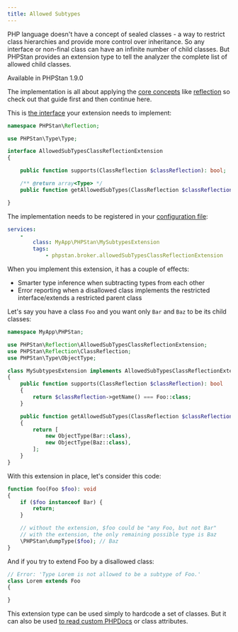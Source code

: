```yaml
---
title: Allowed Subtypes
---
```


PHP language doesn't have a concept of sealed classes - a way to restrict class hierarchies and provide more control over inheritance. So any interface or non-final class can have an infinite number of child classes. But PHPStan provides an extension type to tell the analyzer the complete list of allowed child classes.

<div class="text-xs inline-block border border-green-600 text-green-600 bg-green-100 rounded px-1 mb-4">Available in PHPStan 1.9.0</div>

The implementation is all about applying the [core concepts](/developing-extensions/core-concepts) like [reflection](/developing-extensions/reflection) so check out that guide first and then continue here.

This is [the interface](https://apiref.phpstan.org/1.9.x/PHPStan.Reflection.AllowedSubTypesClassReflectionExtension.html) your extension needs to implement:

```php
namespace PHPStan\Reflection;

use PHPStan\Type\Type;

interface AllowedSubTypesClassReflectionExtension
{

	public function supports(ClassReflection $classReflection): bool;

	/** @return array<Type> */
	public function getAllowedSubTypes(ClassReflection $classReflection): array;

}
```

The implementation needs to be registered in your [configuration file](/config-reference):

```yaml
services:
	-
		class: MyApp\PHPStan\MySubtypesExtension
		tags:
			- phpstan.broker.allowedSubTypesClassReflectionExtension
```

When you implement this extension, it has a couple of effects:

* Smarter type inference when subtracting types from each other
* Error reporting when a disallowed class implements the restricted interface/extends a restricted parent class

Let's say you have a class `Foo` and you want only `Bar` and `Baz` to be its child classes:

```php
namespace MyApp\PHPStan;

use PHPStan\Reflection\AllowedSubTypesClassReflectionExtension;
use PHPStan\Reflection\ClassReflection;
use PHPStan\Type\ObjectType;

class MySubtypesExtension implements AllowedSubTypesClassReflectionExtension
{
	public function supports(ClassReflection $classReflection): bool
	{
		return $classReflection->getName() === Foo::class;
	}

	public function getAllowedSubTypes(ClassReflection $classReflection): array
	{
		return [
			new ObjectType(Bar::class),
			new ObjectType(Baz::class),
		];
	}
}
```

With this extension in place, let's consider this code:

```php
function foo(Foo $foo): void
{
    if ($foo instanceof Bar) {
        return;
    }

    // without the extension, $foo could be "any Foo, but not Bar"
    // with the extension, the only remaining possible type is Baz
    \PHPStan\dumpType($foo); // Baz
}
```

And if you try to extend Foo by a disallowed class:

```php
// Error: 'Type Lorem is not allowed to be a subtype of Foo.'
class Lorem extends Foo
{

}
```

This extension type can be used simply to hardcode a set of classes. But it can also be used [to read custom PHPDocs](/developing-extensions/reflection#retrieving-custom-phpdocs) or class attributes.
